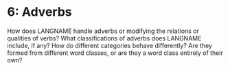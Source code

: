 # 6: Adverbs

How does LANGNAME handle adverbs or modifying the relations or qualities of verbs? What classifications of adverbs does LANGNAME include, if any? How do different categories behave differently? Are they formed from different word classes, or are they a word class entirely of their own?